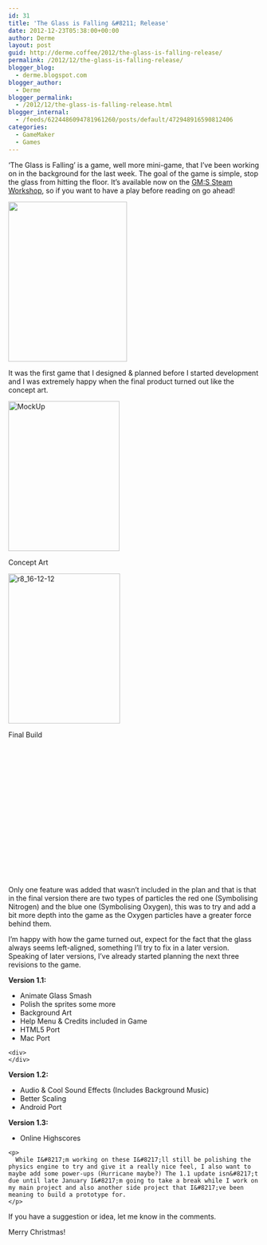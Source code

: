 ```yaml
---
id: 31
title: 'The Glass is Falling &#8211; Release'
date: 2012-12-23T05:38:00+00:00
author: Derme
layout: post
guid: http://derme.coffee/2012/the-glass-is-falling-release/
permalink: /2012/12/the-glass-is-falling-release/
blogger_blog:
  - derme.blogspot.com
blogger_author:
  - Derme
blogger_permalink:
  - /2012/12/the-glass-is-falling-release.html
blogger_internal:
  - /feeds/6224486094781961260/posts/default/472948916590812406
categories:
  - GameMaker
  - Games
---
```

&#8216;The Glass is Falling&#8217; is a game, well more mini-game, that I&#8217;ve been working on in the background for the last week. The goal of the game is simple, stop the glass from hitting the floor. It&#8217;s available now on the <a href="http://steamcommunity.com/sharedfiles/filedetails/?id=115103698&searchtext=" target="_blank">GM:S Steam Workshop</a>, so if you want to have a play before reading on go ahead!

<div>
  <a href="http://derme.coffee/wp-content/uploads/2012/12/r10_22-12-12.png"><img class="aligncenter" src="http://derme.coffee/wp-content/uploads/2012/12/r10_22-12-12-224x300.png" alt="" width="238" height="320" border="0" /></a>
</div>

It was the first game that I designed & planned before I started development and I was extremely happy when the final product turned out like the concept art.

<div id="attachment_60" style="width: 233px" class="wp-caption alignleft">
  <a href="http://derme.coffee/wp-content/uploads/2012/12/MockUp.png"><img class="wp-image-60 size-medium" src="http://derme.coffee/wp-content/uploads/2012/12/MockUp-223x300.png" alt="MockUp" width="223" height="300" srcset="https://derme.coffee/wp-content/uploads/2012/12/MockUp-223x300.png 223w, https://derme.coffee/wp-content/uploads/2012/12/MockUp.png 477w" sizes="(max-width: 223px) 100vw, 223px" /></a>
  
  <p class="wp-caption-text">
    Concept Art
  </p>
</div>

<div id="attachment_59" style="width: 234px" class="wp-caption alignright">
  <a href="http://derme.coffee/wp-content/uploads/2012/12/r8_16-12-12.png"><img class="wp-image-59 size-medium" src="http://derme.coffee/wp-content/uploads/2012/12/r8_16-12-12-224x300.png" alt="r8_16-12-12" width="224" height="300" srcset="https://derme.coffee/wp-content/uploads/2012/12/r8_16-12-12-224x300.png 224w, https://derme.coffee/wp-content/uploads/2012/12/r8_16-12-12.png 480w" sizes="(max-width: 224px) 100vw, 224px" /></a>
  
  <p class="wp-caption-text">
    Final Build
  </p>
</div>

&nbsp;

&nbsp;

&nbsp;

&nbsp;

&nbsp;

&nbsp;

&nbsp;

&nbsp;

&nbsp;

<!--more-->

Only one feature was added that wasn&#8217;t included in the plan and that is that in the final version there are two types of particles the red one (Symbolising Nitrogen) and the blue one (Symbolising Oxygen), this was to try and add a bit more depth into the game as the Oxygen particles have a greater force behind them.

<p style="text-align: left;">
  I&#8217;m happy with how the game turned out, expect for the fact that the glass always seems left-aligned, something I&#8217;ll try to fix in a later version. Speaking of later versions, I&#8217;ve already started planning the next three revisions to the game.
</p>

<div>
  <div>
    <strong>Version 1.1:</strong>
  </div>
  
  <div>
    <ul>
      <li>
        Animate Glass Smash
      </li>
      <li>
        Polish the sprites some more
      </li>
      <li>
        Background Art
      </li>
      <li>
        Help Menu & Credits included in Game
      </li>
      <li>
        HTML5 Port
      </li>
      <li>
        Mac Port
      </li>
    </ul>
    
    <div>
    </div>
  </div>
  
  <div>
    <strong>Version 1.2:</strong>
  </div>
  
  <div>
    <ul>
      <li>
        Audio & Cool Sound Effects (Includes Background Music)
      </li>
      <li>
        Better Scaling
      </li>
      <li>
        Android Port
      </li>
    </ul>
  </div>
  
  <div>
  </div>
  
  <div>
    <strong>Version 1.3:</strong>
  </div>
  
  <div>
    <ul>
      <li>
        Online Highscores
      </li>
    </ul>
    
    <p>
      While I&#8217;m working on these I&#8217;ll still be polishing the physics engine to try and give it a really nice feel, I also want to maybe add some power-ups (Hurricane maybe?) The 1.1 update isn&#8217;t due until late January I&#8217;m going to take a break while I work on my main project and also another side project that I&#8217;ve been meaning to build a prototype for.
    </p>
  </div>
</div>

If you have a suggestion or idea, let me know in the comments.

Merry Christmas!